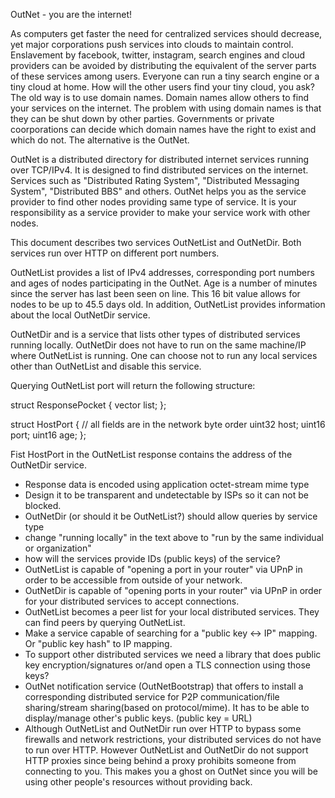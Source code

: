 OutNet - you are the internet!

As computers get faster the need for centralized services should decrease, yet major corporations push services into clouds to maintain control.  Enslavement by facebook, twitter, instagram, search engines and cloud providers can be avoided by distributing the equivalent of the server parts of these services among users.  Everyone can run a tiny search engine or a tiny cloud at home.  How will the other users find your tiny cloud, you ask?  The old way is to use domain names.  Domain names allow others to find your services on the internet.  The problem with using domain names is that they can be shut down by other parties. Governments or private coorporations can decide which domain names have the right to exist and which do not.  The alternative is the OutNet.

OutNet is a distributed directory for distributed internet services running over TCP/IPv4.  It is designed to find distributed services on the internet.  Services such as "Distributed Rating System", "Distributed Messaging System", "Distributed BBS" and others.  OutNet helps you as the service provider to find other nodes providing same type of service.  It is your responsibility as a service provider to make your service work with other nodes.

This document describes two services OutNetList and OutNetDir.  Both services run over HTTP on different port numbers.

OutNetList provides a list of IPv4 addresses, corresponding port numbers and ages of nodes participating in the OutNet.  Age is a number of minutes since the server has last been seen on line.  This 16 bit value allows for nodes to be up to 45.5 days old. In addition, OutNetList provides information about the local OutNetDir service.

OutNetDir and is a service that lists other types of distributed services running locally.  OutNetDir does not have to run on the same machine/IP where OutNetList is running.  One can choose not to run any local services other than OutNetList and disable this service.

Querying OutNetList port will return the following structure:

struct ResponsePocket {
    vector<HostPort> list;
};

struct HostPort { // all fields are in the network byte order
    uint32 host;
    uint16 port;
    uint16 age;
};

Fist HostPort in the OutNetList response contains the address of the OutNetDir service.

* Response data is encoded using application octet-stream mime type
* Design it to be transparent and undetectable by ISPs so it can not be blocked.
* OutNetDir (or should it be OutNetList?) should allow queries by service type
* change "running locally" in the text above to "run by the same individual or organization"
* how will the services provide IDs (public keys) of the service?
* OutNetList is capable of "opening a port in your router" via UPnP in order to be accessible from outside of your network.
* OutNetDir is capable of "opening ports in your router" via UPnP in order for your distributed services to accept connections.
* OutNetList becomes a peer list for your local distributed services.  They can find peers by querying OutNetList.
* Make a service capable of searching for a "public key <-> IP" mapping.  Or "public key hash" to IP mapping.
* To support other distributed services we need a library that does public key encryption/signatures or/and open a TLS connection using those keys?
* OutNet notification service (OutNetBootstrap) that offers to install a corresponding distributed service for P2P communication/file sharing/stream sharing(based on protocol/mime). It has to be able to display/manage other's public keys. (public key = URL)
* Although OutNetList and OutNetDir run over HTTP to bypass some firewalls and network restrictions, your distributed services do not have to run over HTTP.  However OutNetList and OutNetDir do not support HTTP proxies since being behind a proxy prohibits someone from connecting to you.  This makes you a ghost on OutNet since you will be using other people's resources without providing back.

